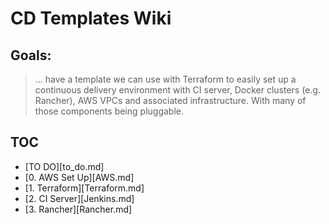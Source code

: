 # CD Templates Wiki

## Goals:

> ... have a template we can use with Terraform to easily set up a continuous
> delivery environment with CI server, Docker clusters (e.g. Rancher), AWS VPCs
> and associated infrastructure. With many of those components being pluggable.

## TOC

* [TO DO][to_do.md]
* [0. AWS Set Up][AWS.md]
* [1. Terraform][Terraform.md]
* [2. CI Server][Jenkins.md]
* [3. Rancher][Rancher.md]
